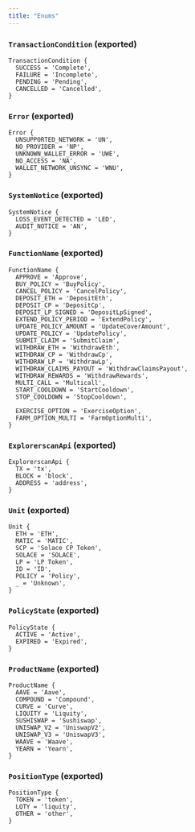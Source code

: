 ```yaml
---
title: "Enums"
---
```


### `TransactionCondition` (exported)

```
TransactionCondition {
  SUCCESS = 'Complete',
  FAILURE = 'Incomplete',
  PENDING = 'Pending',
  CANCELLED = 'Cancelled',
}
```
### `Error` (exported)

```
Error {
  UNSUPPORTED_NETWORK = 'UN',
  NO_PROVIDER = 'NP',
  UNKNOWN_WALLET_ERROR = 'UWE',
  NO_ACCESS = 'NA',
  WALLET_NETWORK_UNSYNC = 'WNU',
}
```

### `SystemNotice` (exported)
```
SystemNotice {
  LOSS_EVENT_DETECTED = 'LED',
  AUDIT_NOTICE = 'AN',
}
```

### `FunctionName` (exported)

```
FunctionName {
  APPROVE = 'Approve',
  BUY_POLICY = 'BuyPolicy',
  CANCEL_POLICY = 'CancelPolicy',
  DEPOSIT_ETH = 'DepositEth',
  DEPOSIT_CP = 'DepositCp',
  DEPOSIT_LP_SIGNED = 'DepositLpSigned',
  EXTEND_POLICY_PERIOD = 'ExtendPolicy',
  UPDATE_POLICY_AMOUNT = 'UpdateCoverAmount',
  UPDATE_POLICY = 'UpdatePolicy',
  SUBMIT_CLAIM = 'SubmitClaim',
  WITHDRAW_ETH = 'WithdrawEth',
  WITHDRAW_CP = 'WithdrawCp',
  WITHDRAW_LP = 'WithdrawLp',
  WITHDRAW_CLAIMS_PAYOUT = 'WithdrawClaimsPayout',
  WITHDRAW_REWARDS = 'WithdrawRewards',
  MULTI_CALL = 'Multicall',
  START_COOLDOWN = 'StartCooldown',
  STOP_COOLDOWN = 'StopCooldown',

  EXERCISE_OPTION = 'ExerciseOption',
  FARM_OPTION_MULTI = 'FarmOptionMulti',
}
```
### `ExplorerscanApi` (exported)

```
ExplorerscanApi {
  TX = 'tx',
  BLOCK = 'block',
  ADDRESS = 'address',
}
```
### `Unit` (exported)

```
Unit {
  ETH = 'ETH',
  MATIC = 'MATIC',
  SCP = 'Solace CP Token',
  SOLACE = 'SOLACE',
  LP = 'LP Token',
  ID = 'ID',
  POLICY = 'Policy',
  _ = 'Unknown',
}
```
### `PolicyState` (exported)

```
PolicyState {
  ACTIVE = 'Active',
  EXPIRED = 'Expired',
}
```
### `ProductName` (exported)

```
ProductName {
  AAVE = 'Aave',
  COMPOUND = 'Compound',
  CURVE = 'Curve',
  LIQUITY = 'Liquity',
  SUSHISWAP = 'Sushiswap',
  UNISWAP_V2 = 'UniswapV2',
  UNISWAP_V3 = 'UniswapV3',
  WAAVE = 'Waave',
  YEARN = 'Yearn',
}
```

### `PositionType` (exported)

```
PositionType {
  TOKEN = 'token',
  LQTY = 'liquity',
  OTHER = 'other',
}
```